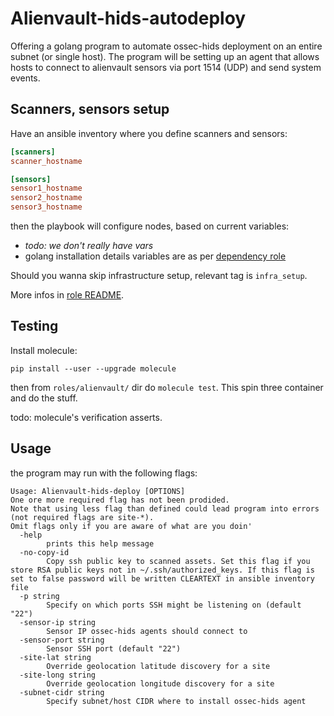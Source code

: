 # Alienvault-hids-autodeploy

Offering a golang program to automate ossec-hids deployment on an entire
subnet (or single host).
The program will be setting up an agent that allows hosts to connect to
alienvault sensors via port 1514 (UDP) and send system events.

## Scanners, sensors setup

Have an ansible inventory where you define scanners and sensors:

```ini
[scanners]
scanner_hostname

[sensors]
sensor1_hostname
sensor2_hostname
sensor3_hostname
```

then the playbook will configure nodes, based on current variables:

* *todo: we don't really have vars*
* golang installation details variables are as per [dependency role](https://github.com/gantsign/ansible-role-golang)

Should you wanna skip infrastructure setup, relevant tag is `infra_setup`.

More infos in [role README](roles/alienvault/README.md).

## Testing

Install molecule:

```shell
pip install --user --upgrade molecule
```

then from `roles/alienvault/` dir do `molecule test`. This spin three container and do the stuff.

todo: molecule's verification asserts.


## Usage

the program may run with the following flags:

```
Usage: Alienvault-hids-deploy [OPTIONS]
One ore more required flag has not been prodided.
Note that using less flag than defined could lead program into errors (not required flags are site-*).
Omit flags only if you are aware of what are you doin'
  -help
        prints this help message
  -no-copy-id
        Copy ssh public key to scanned assets. Set this flag if you store RSA public keys not in ~/.ssh/authorized_keys. If this flag is set to false password will be written CLEARTEXT in ansible inventory file
  -p string
        Specify on which ports SSH might be listening on (default "22")
  -sensor-ip string
        Sensor IP ossec-hids agents should connect to
  -sensor-port string
        Sensor SSH port (default "22")
  -site-lat string
        Override geolocation latitude discovery for a site
  -site-long string
        Override geolocation longitude discovery for a site
  -subnet-cidr string
        Specify subnet/host CIDR where to install ossec-hids agent

```
